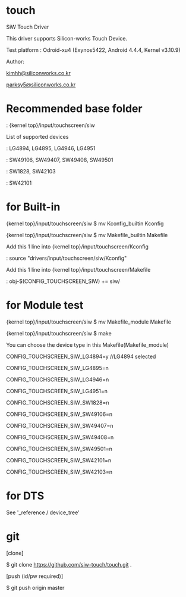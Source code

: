 # touch
SiW Touch Driver

This driver supports Silicon-works Touch Device.

Test platform : Odroid-xu4 (Exynos5422, Android 4.4.4, Kernel v3.10.9)

Author:

kimhh@siliconworks.co.kr

parksy5@siliconworks.co.kr

# Recommended base folder

: {kernel top}/input/touchscreen/siw


List of supported devices

: LG4894, LG4895, LG4946, LG4951

: SW49106, SW49407, SW49408, SW49501

: SW1828, SW42103

: SW42101


# for Built-in

{kernel top}/input/touchscreen/siw $ mv Kconfig_builtin Kconfig

{kernel top}/input/touchscreen/siw $ mv Makefile_builtin Makefile


Add this 1 line into {kernel top}/input/touchscreen/Kconfig

: source "drivers/input/touchscreen/siw/Kconfig"

Add this 1 line into {kernel top}/input/touchscreen/Makefile

: obj-$(CONFIG_TOUCHSCREEN_SIW) += siw/


# for Module test

{kernel top}/input/touchscreen/siw $ mv Makefile_module Makefile

{kernel top}/input/touchscreen/siw $ make


You can choose the device type in this Makefile(Makefile_module)

CONFIG_TOUCHSCREEN_SIW_LG4894=y   //LG4894 selected

CONFIG_TOUCHSCREEN_SIW_LG4895=n

CONFIG_TOUCHSCREEN_SIW_LG4946=n

CONFIG_TOUCHSCREEN_SIW_LG4951=n

CONFIG_TOUCHSCREEN_SIW_SW1828=n

CONFIG_TOUCHSCREEN_SIW_SW49106=n

CONFIG_TOUCHSCREEN_SIW_SW49407=n

CONFIG_TOUCHSCREEN_SIW_SW49408=n

CONFIG_TOUCHSCREEN_SIW_SW49501=n

CONFIG_TOUCHSCREEN_SIW_SW42101=n

CONFIG_TOUCHSCREEN_SIW_SW42103=n

# for DTS

See '_reference / device_tree'


# git

[clone]

$ git clone https://github.com/siw-touch/touch.git .

[push (id/pw required)]

$ git push origin master

